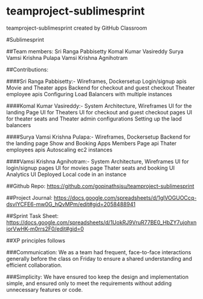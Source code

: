 # teamproject-sublimesprint
teamproject-sublimesprint created by GitHub Classroom

#Sublimesprint

##Team members:
Sri Ranga Pabbisetty
Komal Kumar Vasireddy
Surya Vamsi Krishna Pulapa
Vamsi Krishna Agnihotram

##Contributions:

####Sri Ranga Pabbisetty:-
Wireframes, Dockersetup
Login/signup apis
Movie and Theater apps
Backend for checkout and guest checkout
Theater employee apis
Configuring Load Balancers with multiple instances

####Komal Kumar Vasireddy:-
System Architecture, Wireframes
UI for the landing Page
UI for Theaters
UI for checkout and guest checkout pages
UI for theater seats and Theater admin configurations
Setting up the laod balancers

####Surya Vamsi Krishna Pulapa:-
Wireframes, Dockersetup
Backend for the landing page
Show and Booking Apps
Members Page api
Thater employees apis
Autoscaling ec2 instances

####Vamsi Krishna Agnihotram:-
System Architecture, Wireframes
UI for login/signup pages
UI for movies page
Thater seats and booking UI
Analytics UI
Deployed Local code in an instance

##Github Repo:
https://github.com/gopinathsjsu/teamproject-sublimesprint

##Project Journal:
https://docs.google.com/spreadsheets/d/1glVOGUOCcq-dsvIYCFE6-mw0G_hQvMPm/edit#gid=2058488941

##Sprint Task Sheet:
https://docs.google.com/spreadsheets/d/1UokRJ9VruR77BE0_HbZY7ujohxniorVwHK-m0rrs2F0/edit#gid=0

##XP principles follows

###Communication:
We as a team had frequent, face-to-face interactions generally before the class on Friday to ensure a shared understanding and efficient collaboration.

###Simplicity:
We have ensured too keep the design and implementation simple, and ensured only to meet the requirements without adding unnecessary features or code.
